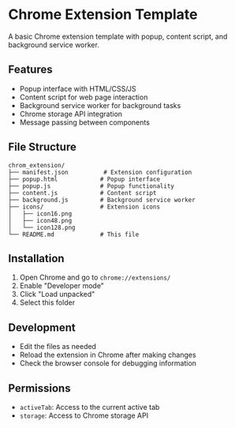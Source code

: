 # Chrome Extension Template

A basic Chrome extension template with popup, content script, and background service worker.

## Features

- Popup interface with HTML/CSS/JS
- Content script for web page interaction
- Background service worker for background tasks
- Chrome storage API integration
- Message passing between components

## File Structure

```
chrom_extension/
├── manifest.json          # Extension configuration
├── popup.html            # Popup interface
├── popup.js              # Popup functionality
├── content.js            # Content script
├── background.js         # Background service worker
├── icons/                # Extension icons
│   ├── icon16.png
│   ├── icon48.png
│   └── icon128.png
└── README.md             # This file
```

## Installation

1. Open Chrome and go to `chrome://extensions/`
2. Enable "Developer mode"
3. Click "Load unpacked"
4. Select this folder

## Development

- Edit the files as needed
- Reload the extension in Chrome after making changes
- Check the browser console for debugging information

## Permissions

- `activeTab`: Access to the current active tab
- `storage`: Access to Chrome storage API

